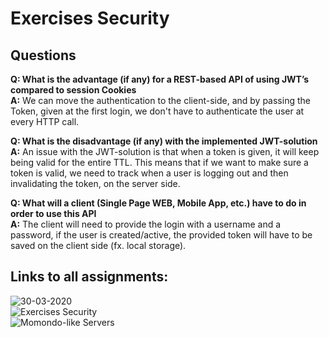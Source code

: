 # Exercises Security 

## Questions

**Q: What is the advantage (if any) for a REST-based API of using JWT’s compared to session Cookies** <br>
**A:** We can move the authentication to the client-side, and by passing the Token, given at the first login, we don't have to authenticate the user at every HTTP call. 

**Q: What is the disadvantage (if any) with the implemented JWT-solution** <br>
**A:** An issue with the JWT-solution is that when a token is given, it will keep being valid for the entire TTL. This means that if we want to make sure a token is valid, we need to track when a user is logging out and then invalidating the token, on the server side.

**Q: What will a client (Single Page WEB, Mobile App, etc.) have to do in order to use this API** <br>
**A:** The client will need to provide the login with a username and a password, if the user is created/active, the provided token will have to be saved on the client side (fx. local storage).

## Links to all assignments:
![30-03-2020](https://github.com/Paepke-cph/Flow3Week2Day1) <br>
![Exercises Security](https://github.com/Paepke-cph/Flow3Week2Day2) <br>
![Momondo-like Servers](https://github.com/Paepke-cph/Flow3Week2Day3) <br>
